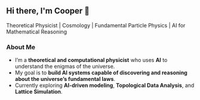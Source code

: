 ## Hi there, I'm Cooper 👋
Theoretical Physicist | Cosmology | Fundamental Particle Physics | AI for Mathematical Reasoning

### About Me
- I’m a **theoretical and computational physicist** who uses **AI** to understand the enigmas of the universe.  
- My goal is to **build AI systems capable of discovering and reasoning about the universe’s fundamental laws**.  
- Currently exploring **AI-driven modeling**, **Topological Data Analysis**, and **Lattice Simulation**.  
